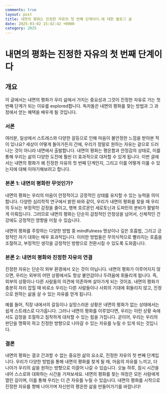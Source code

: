 ```yaml
---
comments: true
layout: post
title: 내면의 평화는 진정한 자유의 첫 번째 단계이다.에 대한 블로그 글
date: 2025-03-02 15:42:42 +0900
category: 2025
---
```


# 내면의 평화는 진정한 자유의 첫 번째 단계이다

## 개요
이 글에서는 내면의 평화가 우리 삶에서 가지는 중요성과 그것이 진정한 자유로 가는 첫 번째 단계가 되는 이유를 explored합니다. 독자들은 내면의 평화를 찾는 방법과 그 과정에서 얻는 혜택을 배우게 될 것입니다.

### 서론
여러분, 일상에서 스트레스와 다양한 갈등으로 인해 마음이 불안정한 느낌을 받아본 적이 있나요? 세상이 어떻게 돌아가든지 간에, 우리가 정말로 원하는 자유는 겉으로 드러나는 것이 아니라 내면에서 출발합니다. 내면의 평화는 평온함과 안정감의 상태로, 이를 통해 우리는 삶의 다양한 도전에 훨씬 더 효과적으로 대처할 수 있게 됩니다. 이번 글에서는 내면의 평화가 왜 진정한 자유의 첫 번째 단계인지, 그리고 이를 어떻게 이룰 수 있는지에 대해 이야기해보려고 합니다.

### 본론 1: 내면의 평화란 무엇인가?
내면의 평화는 우리의 마음이 안정적이고 긍정적인 상태를 유지할 수 있는 능력을 의미합니다. 다양한 심리학적 연구에서 밝힌 바와 같이, 우리가 내면의 평화를 찾을 때 우리의 두뇌는 부정적인 감정을 줄이고, 행복 호르몬인 세로토닌과 도파민의 분비가 활발하게 이뤄집니다. 그러므로 내면의 평화는 단순히 감정적인 안정성을 넘어서, 신체적인 건강에도 긍정적인 영향을 미칠 수 있습니다. 

내면의 평화를 주장하는 다양한 방법 중 mindfulness 명상이나 깊은 호흡법, 그리고 긍정적인 자기 대화는 매우 효과적입니다. 이러한 방법들은 무의식적으로 빨라지는 호흡을 조절하고, 부정적인 생각을 긍정적인 방향으로 전환시킬 수 있도록 도와줍니다.

### 본론 2: 내면의 평화와 진정한 자유의 연결
진정한 자유는 단순히 외부 환경에서 오는 것이 아닙니다. 내면의 평화가 이루어지지 않으면, 우리는 외부의 어떤 상황에서도 항상 불안감이나 두려움에 휘둘리게 됩니다. 즉, 외부의 상황이나 다른 사람들의 의견에 의존하며 살아가게 되는 것이죠. 내면의 평화가 충분히 자리 잡힐 때 비로소 우리는 다른 사람들이나 사회의 기대에 휘둘리지 않고, 진정으로 원하는 삶을 살 수 있는 자유를 얻게 됩니다.

예를 들어, 직장 내에서의 갈등이나 실망스러운 상황은 내면의 평화가 없는 상태에서는 쉽게 스트레스로 다가옵니다. 그러나 내면의 평화를 이루었다면, 우리는 이런 상황 속에서도 감정을 조절하고 침착하게 대처할 수 있는 힘을 가집니다. 곧이어, 우리는 우리의 판단을 명확히 하고 진정한 방향으로 나아갈 수 있는 자유를 누릴 수 있게 되는 것입니다.

### 결론
내면의 평화는 결코 간과할 수 없는 중요한 삶의 요소로, 진정한 자유의 첫 번째 단계입니다. 우리가 다양한 방법을 통해 내면의 평화를 찾게 될 때, 마음의 자유를 느끼고, 더 나아가 우리의 삶을 원하는 방향으로 이끌어 나갈 수 있습니다. 오늘 하루, 잠시 시간을 내어 스스로와 대화하는 시간을 가져보세요. 내면의 평화를 찾는 여정은 모든 사람에게 열린 길이며, 이를 통해 우리는 더 큰 자유를 누릴 수 있습니다. 내면의 평화를 시작으로 진정한 자유를 향해 나아가며 자신만의 평온한 삶을 만들어가기를 바랍니다!